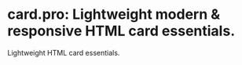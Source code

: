 # card.pro: Lightweight modern & responsive HTML card essentials.

Lightweight HTML card essentials.

